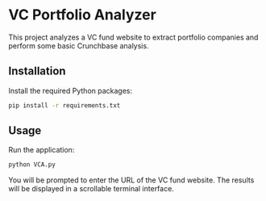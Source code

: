 # VC Portfolio Analyzer

This project analyzes a VC fund website to extract portfolio companies and perform some basic Crunchbase analysis.

## Installation

Install the required Python packages:

```bash
pip install -r requirements.txt
```

## Usage

Run the application:

```bash
python VCA.py
```

You will be prompted to enter the URL of the VC fund website. The results will be displayed in a scrollable terminal interface.
